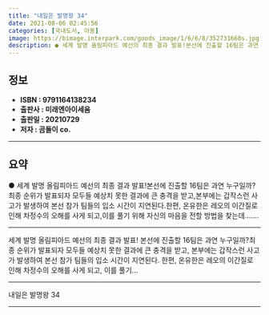 ```yaml
---
title: "내일은 발명왕 34"
date: 2021-08-06 02:45:56
categories: [국내도서, 아동]
image: https://bimage.interpark.com/goods_image/1/6/6/8/352731668s.jpg
description: ● 세계 발명 올림피아드 예선의 최종 결과 발표!본선에 진출할 16팀은 과연 누구일까?최종 순위가 발표되자 모두들 예상치 못한 결과에 큰 충격을 받고,본부에는 갑작스런 사고가 발생하여 본선 참가 팀들의 입소 시간이 지연된다.한편, 온유한은 레오의 이간질로 인해 차정수의 오해를 사게 되
---
```


## **정보**

- **ISBN : 9791164138234**
- **출판사 : 미래엔아이세움**
- **출판일 : 20210729**
- **저자 : 곰돌이 co.**

------



## **요약**

●  세계 발명 올림피아드 예선의 최종 결과 발표!본선에 진출할 16팀은 과연 누구일까?최종 순위가 발표되자 모두들 예상치 못한 결과에 큰 충격을 받고,본부에는 갑작스런 사고가 발생하여 본선 참가 팀들의 입소 시간이 지연된다.한편, 온유한은 레오의 이간질로 인해 차정수의 오해를 사게 되고,이를 풀기 위해 자신의 마음을 전할 방법을 찾는데…….

------

세계 발명 올림피아드 예선의 최종 결과 발표!
본선에 진출할 16팀은 과연 누구일까?최종 순위가 발표되자 모두들 예상치 못한 결과에 큰 충격을 받고,
본부에는 갑작스런 사고가 발생하여 본선 참가 팀들의 입소 시간이 지연된다.
한편, 온유한은 레오의 이간질로 인해 차정수의 오해를 사게 되고,
이를 풀기... 

------


내일은 발명왕 34 

------



